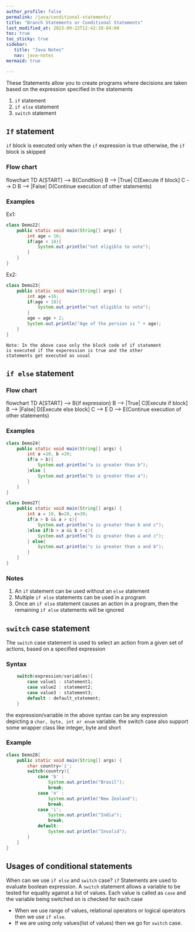 ```yaml
---
author_profile: false
permalink: /java/conditional-statements/
title: "Branch Statements or Conditional Statements"
last_modified_at: 2023-09-22T12:42:38-04:00
toc: true
toc_sticky: true
sidebar:
   title: "Java Notes"
   nav: java-notes
mermaid: true     

---
```


These Statements allow you to create programs where decisions are taken based on the expression
specified in the statements
1. ```if``` statement
2. ```if else``` statement
3. ```switch``` statement

## ```If``` statement
```if``` block is executed only when the ```if``` expression is true otherwise, the ```if``` 
block is skipped

### Flow chart
<div class="mermaid">
flowchart TD
    A[START] --> B{Condition}
    B --> |True| C[Execute if block]
    C --> D
    B --> |False| D(Continue execution of other statements)
</div>

### Examples
Ex1:

```java
class Demo22{
    public static void main(String[] args) {
        int age = 16;
        if(age < 18){
            System.out.println("not eligible to vote");
        }
    }
}
```

Ex2:
```java
class Demo23{
    public static void main(String[] args) {
        int age =16;
        if(age < 18){
            System.out.println("not eligible to vote");
        }
        age = age + 2;
        System.out.println("Age of the persion is " + age);
    }
}
```
```
Note: In the above case only the block code of if statement
is executed if the experession is true and the other 
statements get executed as usual
```
## ```if else```  statement

### Flow chart
<div class="mermaid">
flowchart TD
    A[START] --> B{if expression}
    B --> |True| C[Execute if block]
    B --> |False| D[Execute else block]
    C --> E
    D --> E(Continue execution of other statements)
</div>

### Examples

```java
class Demo24{
    public static void main(String[] args) {
        int a =10, b =20;
        if(a > b){
            System.out.println("a is greater than b");
        }else {
            System.out.println("b is greater than a");
        }
    }
}
```

```java
class Demo27{
    public static void main(String[] args) {
        int a = 10, b=20, c=30;
        if(a > b && a > c){
            System.out.println("a is greater than b and c");
        }else if(b > a && b > c){
            System.out.println("b is greater than a and c");
        } else{
            System.out.println("c is greater than a and b");
        }
    }
}
```

### Notes
1. An ```if``` statement can be used without an ```else``` statement
2. Multiple ```if else``` statements can be used in a program
3. Once an ```if else``` statement causes an action in a program, then the remaining ```if else``` statements will be ignored

## ```switch``` case statement
The ```switch``` case statement is used to select an action from a given set of actions, based on a specified expression

### Syntax
```java
    switch(expression/variables){
        case value1 : statement1;
        case value2 : statement2;
        case value3 : statement3;
        default : default_statement;
    }   
```

the expression/variable in the above syntax can be any expression depicting a 
```char, byte, int or enum``` variable. the switch case also support some wrapper class like
integer, byte and short

### Example
```java
class Demo28{
    public static void main(String[] args) {
        char country='i';
        switch(country){
            case 'b' :
                System.out.println("Brasil");
                break;
            case 'n' :
                System.out.println("New Zealand");
                break;
            case 'i';
                System.out.println("India");
                break;
            default:
                System.out.println("Invalid");
        }
    }
}
```

## Usages of conditional statements
When can we use ```if else``` and ```switch``` case?
    ```if``` Statements are used to evaluate boolean expression. A ``switch`` statement allows
a variable to be tested for equality against a list of values. Each value is called as ```case```
and the variable being switched on is checked for each case
* When we use range of values, relational operators or logical operators then we use ``if else``.
* If we are using only values(list of values) then we go for ``switch`` case.